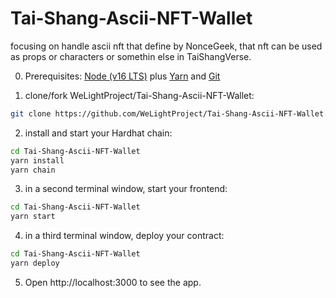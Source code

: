 # Tai-Shang-Ascii-NFT-Wallet

focusing on handle ascii nft that define by NonceGeek, that nft can be used as props or characters or somethin else in TaiShangVerse.

0. Prerequisites: [Node (v16 LTS)](https://nodejs.org/en/download/) plus [Yarn](https://classic.yarnpkg.com/en/docs/install/) and [Git](https://git-scm.com/downloads)

1. clone/fork WeLightProject/Tai-Shang-Ascii-NFT-Wallet:

```bash
git clone https://github.com/WeLightProject/Tai-Shang-Ascii-NFT-Wallet.git
```

2. install and start your Hardhat chain:

```bash
cd Tai-Shang-Ascii-NFT-Wallet
yarn install
yarn chain
```

3. in a second terminal window, start your frontend:

```bash
cd Tai-Shang-Ascii-NFT-Wallet
yarn start
```

4. in a third terminal window, deploy your contract:

```bash
cd Tai-Shang-Ascii-NFT-Wallet
yarn deploy
```

5. Open http://localhost:3000 to see the app.
